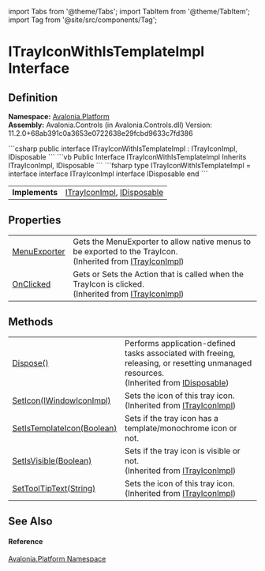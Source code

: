 import Tabs from '@theme/Tabs'; 
import TabItem from '@theme/TabItem'; 
import Tag from '@site/src/components/Tag'; 

# ITrayIconWithIsTemplateImpl Interface




## Definition
**Namespace:** <a href="N_Avalonia_Platform">Avalonia.Platform</a>  
**Assembly:** Avalonia.Controls (in Avalonia.Controls.dll) Version: 11.2.0+68ab391c0a3653e0722638e29fcbd9633c7fd386

<Tabs groupId="api-code-preview">
<TabItem value="csharp" label="C#">
```csharp
public interface ITrayIconWithIsTemplateImpl : ITrayIconImpl, 
	IDisposable
```
</TabItem>
<TabItem value="vb" label="VB">
```vb
Public Interface ITrayIconWithIsTemplateImpl
	Inherits ITrayIconImpl, IDisposable
```
</TabItem>
<TabItem value="fsharp" label="F#">
```fsharp
type ITrayIconWithIsTemplateImpl = 
    interface
        interface ITrayIconImpl
        interface IDisposable
    end
```
</TabItem>
</Tabs>

<table>
<tr><td><strong>Implements</strong></td><td><a href="T_Avalonia_Platform_ITrayIconImpl">ITrayIconImpl</a>, <a href="https://learn.microsoft.com/dotnet/api/system.idisposable" target="_blank" rel="noopener noreferrer">IDisposable</a></td></tr>
</table>



## Properties
<table>
<tr>
<td><a href="P_Avalonia_Platform_ITrayIconImpl_MenuExporter">MenuExporter</a></td>
<td>Gets the MenuExporter to allow native menus to be exported to the TrayIcon.<br />(Inherited from <a href="T_Avalonia_Platform_ITrayIconImpl">ITrayIconImpl</a>)</td>
</tr>
<tr>
<td><a href="P_Avalonia_Platform_ITrayIconImpl_OnClicked">OnClicked</a></td>
<td>Gets or Sets the Action that is called when the TrayIcon is clicked.<br />(Inherited from <a href="T_Avalonia_Platform_ITrayIconImpl">ITrayIconImpl</a>)</td>
</tr>
</table>

## Methods
<table>
<tr>
<td><a href="https://learn.microsoft.com/dotnet/api/system.idisposable.dispose" target="_blank" rel="noopener noreferrer">Dispose()</a></td>
<td>Performs application-defined tasks associated with freeing, releasing, or resetting unmanaged resources.<br />(Inherited from <a href="https://learn.microsoft.com/dotnet/api/system.idisposable" target="_blank" rel="noopener noreferrer">IDisposable</a>)</td>
</tr>
<tr>
<td><a href="M_Avalonia_Platform_ITrayIconImpl_SetIcon">SetIcon(IWindowIconImpl)</a></td>
<td>Sets the icon of this tray icon.<br />(Inherited from <a href="T_Avalonia_Platform_ITrayIconImpl">ITrayIconImpl</a>)</td>
</tr>
<tr>
<td><a href="M_Avalonia_Platform_ITrayIconWithIsTemplateImpl_SetIsTemplateIcon">SetIsTemplateIcon(Boolean)</a></td>
<td>Sets if the tray icon has a template/monochrome icon or not.</td>
</tr>
<tr>
<td><a href="M_Avalonia_Platform_ITrayIconImpl_SetIsVisible">SetIsVisible(Boolean)</a></td>
<td>Sets if the tray icon is visible or not.<br />(Inherited from <a href="T_Avalonia_Platform_ITrayIconImpl">ITrayIconImpl</a>)</td>
</tr>
<tr>
<td><a href="M_Avalonia_Platform_ITrayIconImpl_SetToolTipText">SetToolTipText(String)</a></td>
<td>Sets the icon of this tray icon.<br />(Inherited from <a href="T_Avalonia_Platform_ITrayIconImpl">ITrayIconImpl</a>)</td>
</tr>
</table>

## See Also


#### Reference
<a href="N_Avalonia_Platform">Avalonia.Platform Namespace</a>  
